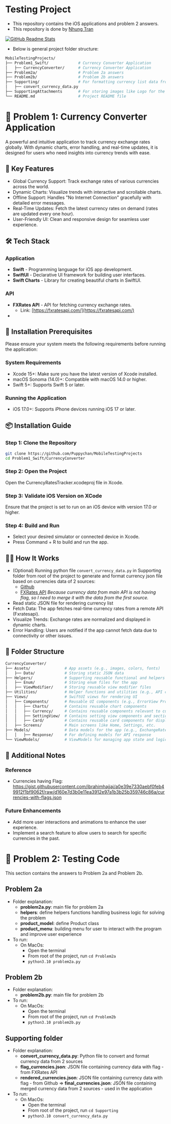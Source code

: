 # Testing Project
- This repository contains the iOS applications and problem 2 answers.
- This repository is done by [Nhung Tran](https://www.linkedin.com/in/nhungtr)

<a href="https://github.com/Puppychan"><img src="https://github-readme-stats.vercel.app/api?username=Puppychan&theme=aura_dark&show_icons=true&count_private=true" alt="GitHub Readme Stats" /></a>
  
- Below is general project folder structure:
``` bash
MobileTestingProjects/
├── Problem1_Swift/             # Currency Converter Application
│   ├── CurrencyConverter/      # Currency Converter Application
├── Problem2a/                  # Problem 2a answers
├── Problem2b/                  # Problem 2b answers
├── Supporting/                 # For formatting currency list data from 2 sources by python file
│   ├── convert_currency_data.py
├── SupportingAttachments       # For storing images like Logo for the application
└── README.md                   # Project README file
```


# 📂 Problem 1: Currency Converter Application
A powerful and intuitive application to track currency exchange rates globally. With dynamic charts, error handling, and real-time updates, it is designed for users who need insights into currency trends with ease.

## 🚀 Key Features
- Global Currency Support: Track exchange rates of various currencies across the world.
- Dynamic Charts: Visualize trends with interactive and scrollable charts.
- Offline Support: Handles "No Internet Connection" gracefully with detailed error messages.
- Real-Time Updates: Fetch the latest currency rates on demand (rates are updated every one hour).
- User-Friendly UI: Clean and responsive design for seamless user experience.

## 🛠️ Tech Stack
### Application
- **Swift** - Programming language for iOS app development.
- **SwiftUI** - Declarative UI framework for building user interfaces.
- **Swift Charts** - Library for creating beautiful charts in SwiftUI.
### API
- **FXRates API** - API for fetching currency exchange rates.
  - Link: [https://fxratesapi.com/](https://fxratesapi.com/)
- 

## 📍 Installation Prerequisites
Please ensure your system meets the following requirements before running the application:
### System Requirements
- Xcode 15+: Make sure you have the latest version of Xcode installed.
- macOS Sonoma (14.0)+: Compatible with macOS 14.0 or higher.
- Swift 5+: Supports Swift 5 or later.

### Running the Application
- iOS 17.0+: Supports iPhone devices running iOS 17 or later.

## 📦 Installation Guide
### Step 1: Clone the Repository
```bash
git clone https://github.com/Puppychan/MobileTestingProjects
cd Problem1_Swift/CurrencyConverter
```
### Step 2: Open the Project
Open the CurrencyRatesTracker.xcodeproj file in Xcode.
### Step 3: Validate iOS Version on XCode
Ensure that the project is set to run on an iOS device with version 17.0 or higher.
### Step 4: Build and Run
- Select your desired simulator or connected device in Xcode.
- Press Command + R to build and run the app.

## 🧑‍💻 How It Works
- (Optional) Running python file `convert_currency_data.py` in Supporting folder from root of the project to generate and format currency json file based on currencies data of 2 sources:
  - [Github](https://gist.githubusercontent.com/ibrahimhajjaj/a0e39e7330aebf0feb49912f1bf9062f/raw/d160e7d3b0e11ea3912e97a1b3b25b359746c86a/currencies-with-flags.json)
  - [FXRates API](https://fxratesapi.com/)
  *Because currency data from main API is not having flag, so I need to merge it with the data from the first source.*
- Read static JSON file for rendering currency list
- Fetch Data: The app fetches real-time currency rates from a remote API (Fxratesapi).
- Visualize Trends: Exchange rates are normalized and displayed in dynamic charts.
- Error Handling: Users are notified if the app cannot fetch data due to connectivity or other issues.

## 📁 Folder Structure
``` bash
CurrencyConverter/
├── Assets/               # App assets (e.g., images, colors, fonts)
│   ├── Data/             # Storing static JSON data
├── Helpers/              # Supporting reusable functional and helpers files
│   ├── Enum/             # Storing enum files for the app
│   ├── ViewModifier/     # Storing reusable view modifier files
├── Utilities/            # Helper functions and utilities (e.g., API calls, date formatting, network manager) that can be reused in other projects
├── Views/                # SwiftUI views for rendering UI
│   ├── Components/       # Reusable UI components (e.g., ErrorView ProgressView)
│   │   ├── Charts/       # Contains reusable chart components
│   │   ├── Currency/     # Contains reusable components relevant to currency
│   │   ├── SettingView/  # Contains setting view components and sections
│   │   ├── Card/         # Contains reusable card components for displaying data
│   ├── Screens/          # Main screens like Home, Settings, etc.
├── Models/               # Data models for the app (e.g., ExchangeRate, Currency)
│   │   ├── Response/     # For defining models for API response
└── ViewModels/           # ViewModels for managing app state and logic
```

## 📝 Additional Notes
### Reference
- Currencies having Flag: https://gist.githubusercontent.com/ibrahimhajjaj/a0e39e7330aebf0feb49912f1bf9062f/raw/d160e7d3b0e11ea3912e97a1b3b25b359746c86a/currencies-with-flags.json

### Future Enhancements
- Add more user interactions and animations to enhance the user experience.
- Implement a search feature to allow users to search for specific currencies in the past.

# 📂 Problem 2: Testing Code
This section contains the answers to Problem 2a and Problem 2b.
## Problem 2a
- Folder explanation:
  - **problem2a.py**: main file for problem 2a
  - **helpers**: define helpers functions handling business logic for solving the problem
  - **product_model**: define Product class
  - **product_menu**: building menu for user to interact with the program and improve user experience
- To run:
  - On MacOs:
    - Open the terminal
    - From root of the project, run `cd Problem2a`
    - `python3.10 problem2a.py`

## Problem 2b
- Folder explanation:
  - **problem2b.py**: main file for problem 2b
- To run:
  - On MacOs: 
    - Open the terminal
    - From root of the project, run `cd Problem2b`
    - `python3.10 problem2b.py`

## Supporting folder
- Folder explanation:
  - **convert_currency_data.py**: Python file to convert and format currency data from 2 sources
  - **flag_currencies.json**: JSON file containing currency data with flag - from FXRates API
  - **rendered_currencies.json**: JSON file containing currency data with flag - from Github
  => **final_currencies.json**: JSON file containing merged currency data from 2 sources - used in the application
- To run:
  - On MacOs:
    - Open the terminal
    - From root of the project, run `cd Supporting`
    - `python3.10 convert_currency_data.py`